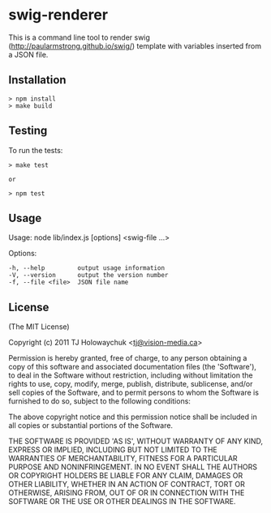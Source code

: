  swig-renderer
 =============

This is a command line tool to render swig (http://paularmstrong.github.io/swig/) template with variables inserted from a JSON file.

 Installation
 -----------
    > npm install
    > make build


 Testing
 --------

 To run the tests:

    > make test

    or

    > npm test


 Usage
 -----

  Usage: node lib/index.js [options] <swig-file ...>

  Options:

    -h, --help         output usage information
    -V, --version      output the version number
    -f, --file <file>  JSON file name



 License 
 -------

(The MIT License)

Copyright (c) 2011 TJ Holowaychuk &lt;tj@vision-media.ca&gt;

Permission is hereby granted, free of charge, to any person obtaining
a copy of this software and associated documentation files (the
'Software'), to deal in the Software without restriction, including
without limitation the rights to use, copy, modify, merge, publish,
distribute, sublicense, and/or sell copies of the Software, and to
permit persons to whom the Software is furnished to do so, subject to
the following conditions:

The above copyright notice and this permission notice shall be
included in all copies or substantial portions of the Software.

THE SOFTWARE IS PROVIDED 'AS IS', WITHOUT WARRANTY OF ANY KIND,
EXPRESS OR IMPLIED, INCLUDING BUT NOT LIMITED TO THE WARRANTIES OF
MERCHANTABILITY, FITNESS FOR A PARTICULAR PURPOSE AND NONINFRINGEMENT.
IN NO EVENT SHALL THE AUTHORS OR COPYRIGHT HOLDERS BE LIABLE FOR ANY
CLAIM, DAMAGES OR OTHER LIABILITY, WHETHER IN AN ACTION OF CONTRACT,
TORT OR OTHERWISE, ARISING FROM, OUT OF OR IN CONNECTION WITH THE
SOFTWARE OR THE USE OR OTHER DEALINGS IN THE SOFTWARE.
